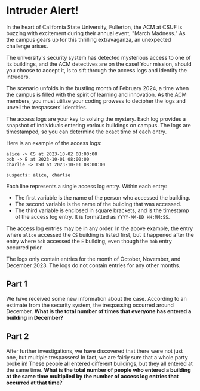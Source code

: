 # Intruder Alert!

In the heart of California State University, Fullerton, the ACM at CSUF is
buzzing with excitement during their annual event, "March Madness." As the
campus gears up for this thrilling extravaganza, an unexpected challenge arises.

The university's security system has detected mysterious access to one of its
buildings, and the ACM detectives are on the case! Your mission, should you
choose to accept it, is to sift through the access logs and identify the
intruders.

The scenario unfolds in the bustling month of February 2024, a time when the
campus is filled with the spirit of learning and innovation. As the ACM members,
you must utilize your coding prowess to decipher the logs and unveil the
trespassers' identities.

The access logs are your key to solving the mystery. Each log provides a
snapshot of individuals entering  various buildings on campus. The logs are
timestamped, so you can determine the exact time of each entry.


Here is an example of the access logs:

```
alice -> CS at 2023-10-02 08:00:00
bob -> E at 2023-10-01 08:00:00
charlie -> TSU at 2023-10-01 08:00:00

suspects: alice, charlie
```

Each line represents a single access log entry. Within each entry:

- The first variable is the name of the person who accessed the building.
- The second variable is the name of the building that was accessed.
- The third variable is enclosed in square brackets, and is the timestamp of the
  access log entry. It is formatted as `YYYY-MM-DD HH:MM:SS`.

The access log entries may be in any order. In the above example, the entry
where `alice` accessed the `CS` building is listed first, but it happened
after the entry where `bob` accessed the `E` building, even though the `bob`
entry occurred prior.

The logs only contain entries for the month of October, November, and December
2023. The logs do not contain entries for any other months.

## Part 1

We have received some new information about the case. According to an estimate
from the security system, the trespassing occurred around December. **What is
the total number of times that everyone has entered a building in December?**

## Part 2

After further investigations, we have discovered that there were not just one,
but multiple trespassers! In fact, we are fairly sure that a whole party broke
in! These people all entered different buildings, but they all entered at the
same time. **What is the total number of people who entered a building at the
same time multiplied by the number of access log entries that occurred at that
time?**
